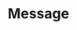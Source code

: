 ---
layout: pattern.njk
key: message-mobile_de
title: Message
parent: components-mobile_de
image: mobile/overview/message.webp
keywords: message, error, success, info
order: 100
---